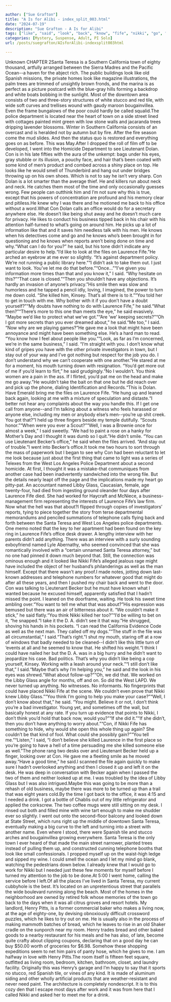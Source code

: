 ```yaml
---

author: ["Sue Grafton"]
title: "A Is for Alibi - index_split_003.html"
date: "2024-07-19"
description: "Sue Grafton - A Is for Alibi"
tags: ["like", "said", "look", "back", "know", "fife", "nikki", "go", "con", "time", "laurence", "teresa", "file", "one", "think", "make", "town", "two", "could", "department", "street", "went", "would", "office", "else"]
categories: [Mystery, Suspense, Adult, PI Solo]
url: /posts/suegrafton/AIsforAlibi-indexsplit003html

---
```



Unknown
CHAPTER 2Santa Teresa is a Southern California town of eighty thousand, artfully arranged between the Sierra Madres and the Pacific Ocean--a haven for the abject rich. The public buildings look like old Spanish missions, the private homes look like magazine illustrations, the palm trees are trimmed of unsightly brown fronds, and the marina is as perfect as a picture postcard with the blue-gray hills forming a backdrop and white boats bobbing in the sunlight. Most of the downtown area consists of two and three-story structures of white stucco and red tile, with wide soft curves and trellises wound with gaudy maroon bougainvillea. Even the frame bungalows of the poor could hardly be called squalid.The police department is located near the heart of town on a side street lined with cottages painted mint green with low stone walls and jacaranda trees dripping lavender blossoms. Winter in Southern California consists of an overcast and is heralded not by autumn but by fire. After the fire season come the mud slides. And then the status quo is restored and everything goes on as before. This was May.After I dropped the roll of film off to be developed, I went into the Homicide Department to see Lieutenant Dolan. Con is in his late fifties with the aura of the unkempt: bags under his eyes, gray stubble or its illusion, a pouchy face, and hair that’s been coated with some kind of men’s product and combed across a shiny place on top. He looks like he would smell of Thunderbird and hang out under bridges throwing up on his own shoes. Which is not to say he isn’t very sharp. Con Dolan is a lot smarter than the average thief. He and killers run about neck and neck. He catches them most of the time and only occasionally guesses wrong. Few people can outthink him and I’m not sure why this is true, except that his powers of concentration are profound and his memory clear and pitiless.He knew why I was there and he motioned me back to his office without a word.What Con Dolan calls an office would do for a secretary anywhere else. He doesn’t like being shut away and he doesn’t much care for privacy. He likes to conduct his business tipped back in his chair with his attention half-turned to what’s going on around him. He picks up a lot of information like that and it saves him needless talk with his men. He knows when his detectives come and go and he knows who’s been brought in for questioning and he knows when reports aren’t being done on time and why.“What can I do for you?” he said, but his tone didn’t indicate any particular desire to help.“I’d like to look at the files on Laurence Fife.”He arched an eyebrow at me ever so slightly. “It’s against department policy. We’re not running a public library here.”“I didn’t ask to take them out. I just want to look. You’ve let me do that before.”“Once...”“I’ve given you information more times than that and you know it,” I said. “Why hesitate on this?”“That case is closed.”“Then you shouldn’t have any objections. It’s hardly an invasion of anyone’s privacy.”His smile then was slow and humorless and he tapped a pencil idly, loving, I imagined, the power to turn me down cold. “She killed him, Kinsey. That’s all there is to it.”“You told her to get in touch with me. Why bother with it if you don’t have a doubt yourself?”“My doubts have nothing to do with Laurence Fife,” he said.“What then?”“There’s more to this one than meets the eye,” he said evasively. “Maybe we’d like to protect what we’ve got.”“Are ‘we’ keeping secrets?”“Oh I got more secrets than you ever dreamed about,” he said.“Me too,” I said. “Now why are we playing games?”He gave me a look that might have been annoyance and might have been something else. He’s a hard man to read. “You know how I feel about people like you.”“Look, as far as I’m concerned, we’re in the same business,” I said. “I’m straight with you. I don’t know what kind of gripes you have with the other private investigators in town, but I stay out of your way and I’ve got nothing but respect for the job you do. I don’t understand why we can’t cooperate with one another.”He stared at me for a moment, his mouth turning down with resignation. “You’d get more out of me if you’d learn to flirt,” he said grudgingly.“No I wouldn’t. You think women are a pain in the ass. If I flirted, you’d pat me on the head and make me go away.”He wouldn’t take the bait on that one but he did reach over and pick up the phone, dialing Identification and Records.“This is Dolan. Have Emerald bring me the files on Laurence Fife. “He hung up and leaned back again, looking at me with a mixture of speculation and distaste.“I better not hear any complaints about the way you handle this. If I get one call from anyone--and I’m talking about a witness who feels harassed or anyone else, including my men or anybody else’s men--you’re up shit creek. You got that?”I held up three fingers beside my temple dutifully. “Scouts honor.”“When were you ever a Scout?”“Well, I was a Brownie once for almost a week,” I said sweetly. “We had to paint a rose on a hanky for Mother’s Day and I thought it was dumb so I quit.”He didn’t smile. “You can use Lieutenant Becker’s office,” he said when the files arrived. “And stay out of trouble.”I went into Becker’s office.It took me two hours to sort through the mass of paperwork but I began to see why Con had been reluctant to let me look because just about the first thing that came to light was a series of Telexes from the West Los Angeles Police Department about a second homicide. At first, I thought it was a mistake-that communiques from another case had been inadvertently sandwiched into the wrong file. But the details nearly leapt off the page and the implications made my heart go pitty-pat. An accountant named Libby Glass, Caucasian, female, age twenty-four, had died from ingesting ground oleander four days after Laurence Fife died. She had worked for Haycraft and McNiece, a business-management firm representing the interests of Laurence Fife’s law firm. Now what the hell was that about?I flipped through copies of investigators’ reports, tying to piece together the story from terse departmental memorandums and penciled summations of telephone calls flying back and forth between the Santa Teresa and West Los Angeles police departments. One memo noted that the key to her apartment had been found on the key ring in Laurence Fife’s office desk drawer. A lengthy interview with her parents didn’t add anything. There was an interview with a surly sounding exboyfriend named Lyle Abernathy, who seemed convinced that she was romantically involved with a “certain unnamed Santa Teresa attorney,” but no one had pinned it down much beyond that. Still, the connection was ominous enough and it looked like Nikki Fife’s alleged jealous rage might have included the object of her husband’s philanderings as well as the man himself. Except that there wasn’t any proof.I made notes, jotting down last-known addresses and telephone numbers for whatever good that might do after all these years, and then I pushed my chair back and went to the door. Con was talking to Lieutenant Becker but he must have known what I wanted because he excused himself, apparently satisfied that I hadn’t missed the point. I leaned on the doorframe, waiting. He took his sweet time ambling over.“You want to tell me what that was about?”His expression was bemused but there was an air of bitterness about it. “We couldn’t make it stick,” he said flatly.“You think Nikki killed her too?”“I’d be willing to bet on it, “he snapped.“I take it the D. A. didn’t see it that way.”He shrugged, shoving his hands in his pockets. “I can read the California Evidence Code as well as the next man. They called off my dogs.”“The stuff in the file was all circumstantial,” I said.“That’s right.”I shut my mouth, staring off at a row of windows that badly needed to be cleaned--I didn’t like this little turn of ‘events at all and he seemed to know that. He shifted his weight.“I think I could have nailed her but the D. A. was in a big hurry and he didn’t want to jeopardize his case. Bad politics. That’s why you didn’t like being a cop yourself, Kinsey. Working with a leash around your neck.”“I still don’t like that,” I said.“Maybe that’s why I’m helping you,” he said and the look in his eyes was shrewd.“What about follow-up?”“Oh, we did that. We worked on the Libby Glass angle for months, off and on. So did the West LAPD. We never turned up anything. No witnesses. No informants. No fingerprints that could have placed Nikki Fife at the scene. We couldn’t even prove that Nikki knew Libby Glass.”“You think I’m going to help you make your case?”“Well, I don’t know about that,” he said. “You might. Believe it or not, I don’t think you’re a bad investigator. Young yet, and sometimes off the wall, but basically honest at any rate. If you turn up evidence that points to Nikki, I don’t think you’d hold that back now, would you?”“If she did it.”“If she didn’t, then you don’t have anything to worry about.”“Con, if Nikki Fife has something to hide, why would she open this whole thing up again? She couldn’t be that kind of fool. What could she possibly gain?”“You tell me.”“Listen,” I said, “I don’t believe she killed Laurence in the first place so you’re going to have a hell of a time persuading me she killed someone else as well.”The phone rang two desks over and Lieutenant Becker held up a finger, looking over at Con. He gave me a fleeting smile as he moved away.“Have a good time,” he said.I scanned the file again quickly to make sure I hadn’t overlooked anything and then I closed it up and left it on the desk. He was deep in conversation with Becker again when I passed the two of them and neither looked up at me. I was troubled by the idea of Libby Glass but I was also intrigued.Maybe this was going to be more than a rehash of old business, maybe there was more to be turned up than a trail that was eight years cold.By the time I got back to the office, it was 4:15 and I needed a drink. I got a bottle of Chablis out of my little refrigerator and applied the corkscrew. The two coffee mugs were still sitting on my desk. I rinsed out both and filled mine with wine tart enough to make me shudder ever so slightly. I went out onto the second-floor balcony and looked down at State Street, which runs right up the middle of downtown Santa Teresa, eventually making a big curve to the left and turning into a street with another name. Even where I stood, there were Spanish tile and stucco arches and bougainvillea growing everywhere. Santa Teresa is the only town I ever heard of that made the main street narrower, planted trees instead of pulling them up, and constructed cunning telephone booths that look like small confessionals. I propped myself up on the waist-high ledge and sipped my wine. I could smell the ocean and I let my mind go blank, watching the pedestrians down below. I already knew that I would go to work for Nikki but I needed just these few moments for myself before I turned my attention to the job to be done.At 5:00 I went home, calling the service before I left.Of all the places I’ve lived in Santa Teresa, my current cubbyhole is the best. It’s located on an unpretentious street that parallels the wide boulevard running along the beach. Most of the homes in the neighborhood are owned by retired folk whose memories of the town go back to the days when it was all citrus groves and resort hotels. My landlord, Henry Pitts, is a former commercial baker who makes a living now, at the age of eighty-one, by devising obnoxiously difficult crossword puzzles, which he likes to try out on me. He is usually also in the process of making mammoth batches of bread, which he leaves to rise in an old Shaker cradle on the sunporch near my room. Henry trades bread and other baked goods to a nearby restaurant for his meals and he has also, of late, become quite crafty about clipping coupons, declaring that on a good day he can buy $50.00 worth of groceries for $6.98. Somehow these shopping expeditions seem to net him pairs of panty hose, which he gives to me. I am halfway in love with Henry Pitts.The room itself is fifteen feet square, outfitted as living room, bedroom, kitchen, bathroom, closet, and laundry facility. Originally this was Henry’s garage and I’m happy to say that it sports no stucco, red Spanish tile, or vines of any kind. It is made of aluminum siding and other wholly artificial products that are weather-resistant and never need paint. The architecture is completely nondescript. It is to this cozy den that I escape most days after work and it was from here that I called Nikki and asked her to meet me for a drink.
